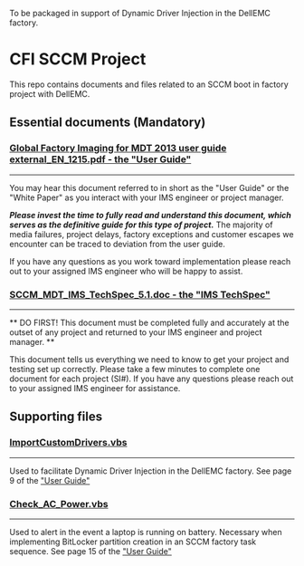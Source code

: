 To be packaged in support of Dynamic Driver Injection in the DellEMC factory.  
# CFI SCCM Project

This repo contains documents and files related to an SCCM boot in factory project with DellEMC.

## Essential documents (Mandatory)

### [Global Factory Imaging for MDT 2013 user guide external_EN_1215.pdf - the "User Guide" ](https://github.com/LairdBishop/CFI_SCCM_Project/blob/master/Global%20Factory%20Imaging%20for%20SCCM%202012%20user%20guide%20external_EN_0117.pdf)
---
You may hear this document referred to in short as the "User Guide" or the "White Paper" as you interact with your IMS engineer or project manager.  

**_Please invest the time to fully read and understand this document, which serves as the definitive guide for this type of project._**  The majority of media failures, project delays, factory exceptions and customer escapes we encounter can be traced to deviation from the user guide.

If you have any questions as you work toward implementation please reach out to your assigned IMS engineer who will be happy to assist. 

### [SCCM_MDT_IMS_TechSpec_5.1.doc - the "IMS TechSpec" ](https://github.com/LairdBishop/CFI_SCCM_Project/blob/master/SCCM_MDT_IMS_TechSpec_5.1.doc)
---
** DO FIRST! This document must be completed fully and accurately at the outset of any project and returned to your IMS engineer and project manager. **

This document tells us everything we need to know to get your project and testing set up correctly.  Please take a few minutes to complete one document for each project (SI#).  If you have any questions please reach out to your assigned IMS engineer for assistance. 

## Supporting files

### [ImportCustomDrivers.vbs](https://github.com/LairdBishop/CFI_SCCM_Project/blob/master/ImportCustomDrivers.vbs)
---
Used to facilitate Dynamic Driver Injection in the DellEMC factory.
See page 9 of the  ["User Guide"](https://github.com/LairdBishop/CFI_SCCM_Project/blob/master/Global%20Factory%20Imaging%20for%20SCCM%202012%20user%20guide%20external_EN_0117.pdf)

### [Check_AC_Power.vbs](https://github.com/LairdBishop/CFI_SCCM_Project/blob/master/Check_AC_Power.vbs)
---
Used to alert in the event a laptop is running on battery.  Necessary when implementing BitLocker partition creation in an SCCM factory task sequence.
See page 15 of the  ["User Guide"](https://github.com/LairdBishop/CFI_SCCM_Project/blob/master/Global%20Factory%20Imaging%20for%20SCCM%202012%20user%20guide%20external_EN_0117.pdf)
